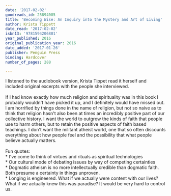 ```yaml
---
date: '2017-02-02'
goodreads_id: 25894085
title: 'Becoming Wise: An Inquiry into the Mystery and Art of Living'
author: Krista Tippett
date_read: '2017-02-02'
isbn13: '9781594206801'
year_published: 2016
original_publication_year: 2016
date_added: '2017-01-26'
publisher: Penguin Press
binding: Hardcover
number_of_pages: 288

---
```

I listened to the audiobook version, Krista Tippet read it herself and included original excerpts with the people she interviewed.<br/><br/>If I had know exactly how much religion and spirituality was in this book I probably wouldn't have picked it up, and I definitely would have missed out. I am horrified by things done in the name of religion, but not so naive as to think that religion hasn't also been at times an incredibly positive part of our collective history. I want the world to outgrow the kinds of faith that people use to harm others, but to retain the positive aspects of faith based teachings. I don't want the militant atheist world, one that so often discounts everything about how people feel and the possibility that what people believe actually matters.<br/><br/>Fun quotes:<br/> * I've come to think of virtues and rituals as spiritual technologies<br/> * Our cultural mode of debating issues by way of competing certainties<br/> * Dogmatic atheism is no more intellectually credible than dogmatic faith. Both presume a certainty in things unproven.<br/> * Longing is engineered. What if we actually were content with our lives? What if we actually knew this was paradise? It would be very hard to control us.
